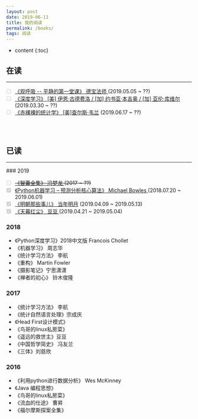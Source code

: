 ```yaml
---
layout: post
date: 2019-06-11
title: 我的阅读
permalink: /books/
tags: 阅读
---
```


* content
{:toc}
## 在读



<hr>
<ul class="task-list list-unstyled">
  <li class="task-list-item"><input type="checkbox" class="task-list-item-checkbox" disabled="disabled"/><a href="https://book.douban.com/subject/3910883/" target="_blank">《观呼吸 -- 平静的第一堂课》 德宝法师 </a>   (2019.05.05 ~ ??)</li>
  <li class="task-list-item"><input type="checkbox" class="task-list-item-checkbox" disabled="disabled"/><a href="https://book.douban.com/subject/27087503/" target="_blank">《深度学习》  [美] 伊恩·古德费洛 / [加] 约书亚·本吉奥 / [加] 亚伦·库维尔 </a>   (2019.03.30 ~ ??)</li>
  <li class="task-list-item"><input type="checkbox" class="task-list-item-checkbox" disabled="disabled"/><a href="https://book.douban.com/subject/25717380/" target="_blank">《赤裸裸的统计学》 [美]查尔斯·韦兰</a>   (2019.06.17 ~ ??)</li>
</ul>



<br><br>

## 已读

<hr>
### 2019
<ul class="task-list list-unstyled">
    <li class="task-list-item"><del><input type="checkbox" class="task-list-item-checkbox" disabled="disabled"/><a href="https://book.douban.com/subject/2282706/" target="_blank">《智囊全集》 冯梦龙 </a>   (2017 ~ ??)</del></li>
  <li class="task-list-item"><input type="checkbox" class="task-list-item-checkbox" disabled="disabled" checked="checked" /><a href="https://book.douban.com/subject/26931280/" target="_blank">《Python机器学习 – 预测分析核心算法》  Michael Bowles </a>   (2018.07.20 ~ 2019.06.01)</li>
  <li class="task-list-item"><input type="checkbox" class="task-list-item-checkbox" disabled="disabled" checked="checked" /><a href="https://book.douban.com/series/3930" target="_blank">《明朝那些事儿》 当年明月</a>  (2019.04.09 ~ 2019.05.13)</li>
  <li class="task-list-item"><input type="checkbox" class="task-list-item-checkbox" disabled="disabled" checked="checked" /><a href="https://book.douban.com/subject/24748615/" target="_blank">《天幕红尘》 豆豆 </a>  (2019.04.21 ~ 2019.05.04)</li>
</ul>







### 2018

+ 《Python深度学习》2018中文版    Francois Chollet
+ 《机器学习》  周志华
+ 《统计学习方法》 李航
+ 《重构》  Martin Fowler
+ 《摄影笔记》宁思潇潇
+ 《禅者的初心》  铃木俊隆



### 2017

+ 《统计学习方法》 李航
+ 《统计自然语言处理》宗成庆
+ 《Head First设计模式》
+ 《鸟哥的linux私房菜》
+ 《遥远的救世主》豆豆
+ 《中国哲学简史》  冯友兰
+ 《三体》刘慈欣



### 2016
+ 《利用python进行数据分析》  Wes McKinney
+ 《Java 编程思想》
+ 《鸟哥的linux私房菜》
+ 《流血的仕途》  曹昇
+ 《福尔摩斯探案全集》
